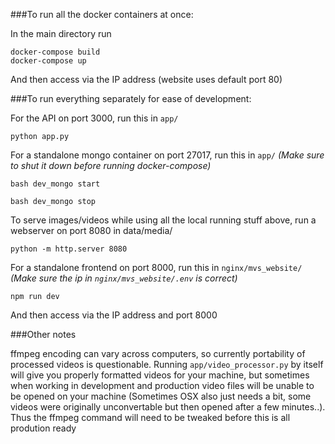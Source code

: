 ###To run all the docker containers at once:

In the main directory run
```
docker-compose build
docker-compose up
```
And then access via the IP address (website uses default port 80)




###To run everything separately for ease of development:

For the API on port 3000, run this in `app/`
```
python app.py
```

For a standalone mongo container on port 27017, run this in `app/`
*(Make sure to shut it down before running docker-compose)*
```
bash dev_mongo start
```
```
bash dev_mongo stop
```

To serve images/videos while using all the local running stuff above, run
a webserver on port 8080 in data/media/
```
python -m http.server 8080
```

For a standalone frontend on port 8000, run this in `nginx/mvs_website/`
*(Make sure the ip in `nginx/mvs_website/.env` is correct)*
```
npm run dev
```
And then access via the IP address and port 8000


###Other notes

ffmpeg encoding can vary across computers, so currently portability
of processed videos is questionable. Running `app/video_processor.py`
by itself will give you properly formatted videos for your machine, but
sometimes when working in development and production video files will be unable
to be opened on your machine (Sometimes OSX also just needs a bit, some videos
were originally unconvertable but then opened after a few minutes..). Thus
the ffmpeg command will need to be tweaked before this is all prodution ready
